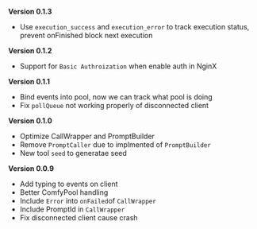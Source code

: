 **Version 0.1.3**

- Use `execution_success` and `execution_error` to track execution status, prevent onFinished block next execution

**Version 0.1.2**

- Support for `Basic Authroization` when enable auth in NginX

**Version 0.1.1**

- Bind events into pool, now we can track what pool is doing
- Fix `pollQueue` not working properly of disconnected client

**Version 0.1.0**

- Optimize CallWrapper and PromptBuilder
- Remove `PromptCaller` due to implmented of `PromptBuilder`
- New tool `seed` to generatae seed

**Version 0.0.9**

- Add typing to events on client
- Better ComfyPool handling
- Include `Error` into `onFailed`of `CallWrapper`
- Include PromptId in `CallWrapper`
- Fix disconnected client cause crash
